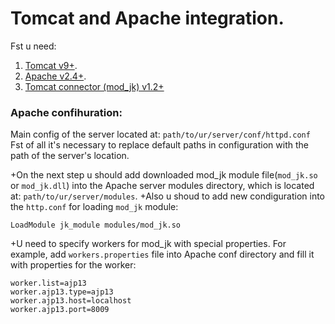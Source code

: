 # Tomcat and Apache integration.

Fst u need:
 1. [Tomcat v9+](http://tomcat.apache.org/download-90.cgi).
 2. [Apache v2.4+](https://www.apachelounge.com/download/).
 3. [Tomcat connector (mod_jk) v1.2+](https://www.apachelounge.com/download/)

### Apache confihuration:
 Main config of the server located at: `path/to/ur/server/conf/httpd.conf`
 Fst of all it's necessary to replace default paths in configuration with the path of the server's location.

+On the next step u should add downloaded mod_jk module file(`mod_jk.so` or `mod_jk.dll`) into the Apache server modules directory, which  is located at: `path/to/ur/server/modules`. 
+Also u shoud to add new condiguration into the `http.conf` for loading `mod_jk` module:
 ```
 LoadModule jk_module modules/mod_jk.so
 ```
+U need to specify workers for mod_jk with special properties. For example, add `workers.properties` file into Apache conf directory and  fill it with properties for the worker: 
 ```
 worker.list=ajp13
 worker.ajp13.type=ajp13
 worker.ajp13.host=localhost
 worker.ajp13.port=8009
 ```
 


